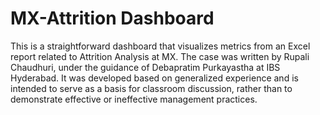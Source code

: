 # MX-Attrition Dashboard
This is a straightforward dashboard that visualizes metrics from an Excel report related to Attrition Analysis at MX. The case was written by Rupali Chaudhuri, under the guidance of Debapratim Purkayastha at IBS Hyderabad. It was developed based on generalized experience and is intended to serve as a basis for classroom discussion, rather than to demonstrate effective or ineffective management practices.

